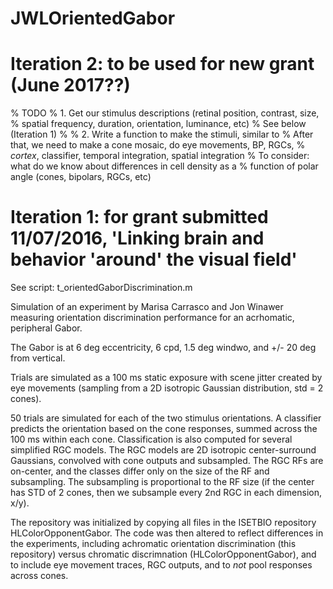 # JWLOrientedGabor


# Iteration 2: to be used for new grant (June 2017??)
% TODO 
%  1. Get our stimulus descriptions (retinal position, contrast, size,
%           spatial frequency, duration, orientation, luminance, etc)
%  See below (Iteration 1)
%
%  2. Write a function to make the stimuli, similar to <vaStimuli>
%  After that, we need to make a cone mosaic, do eye movements, BP, RGCs,
%       *cortex*, classifier, temporal integration, spatial integration
% To consider: what do we know about differences in cell density as a
%   function of polar angle (cones, bipolars, RGCs, etc)

# Iteration 1: for grant submitted 11/07/2016, 'Linking brain and behavior 'around' the visual field'

See script: t_orientedGaborDiscrimination.m

Simulation of an experiment by Marisa Carrasco and Jon Winawer measuring orientation discrimination performance for an acrhomatic, peripheral  Gabor. 

The Gabor is at 6 deg eccentricity, 6 cpd, 1.5 deg windwo, and +/- 20 deg from vertical. 

Trials are simulated as a 100 ms static exposure with scene jitter created by eye movements (sampling from a 2D isotropic Gaussian distribution, std = 2 cones).

50 trials are simulated for each of the two stimulus orientations. A classifier predicts the orientation based on the cone responses, summed across the 100 ms within each cone. Classification is also computed for several simplified RGC models. The RGC models are 2D isotropic center-surround Gaussians, convolved with cone outputs and subsampled. The RGC RFs are on-center, and the classes differ only on the size of the RF and subsampling. The subsampling is proportional to the RF size (if the center has STD of 2 cones, then we subsample every 2nd RGC in each dimension, x/y). 

The repository was initialized by copying all files in the ISETBIO repository HLColorOpponentGabor. The code was then altered to reflect differences in the experiments, including achromatic orientation discrimination (this repository) versus chromatic discrimnation (HLColorOpponentGabor), and to include eye movement traces, RGC outputs, and to *not* pool responses across cones.
